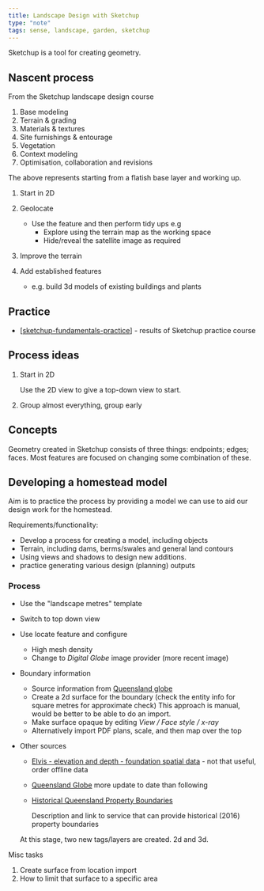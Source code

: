 ```yaml
---
title: Landscape Design with Sketchup
type: "note"
tags: sense, landscape, garden, sketchup
---
```




Sketchup is a tool for creating geometry.

## Nascent process

From the Sketchup landscape design course

1. Base modeling 
2. Terrain & grading 
3. Materials & textures 
4. Site furnishings & entourage 
5. Vegetation 
6. Context modeling
7. Optimisation, collaboration and revisions

The above represents starting from a flatish base layer and working up.

1. Start in 2D
2. Geolocate 
    - Use the feature and then perform tidy ups e.g 
      - Explore using the terrain map as the working space 
      - Hide/reveal the satellite image as required
3. Improve the terrain 
4. Add established features 

    - e.g. build 3d models of existing buildings and plants

## Practice

- [[sketchup-fundamentals-practice]] - results of Sketchup practice course

## Process ideas

1. Start in 2D

    Use the 2D view to give a top-down view to start.

2. Group almost everything, group early

## Concepts

Geometry created in Sketchup consists of three things: endpoints; edges; faces. Most features are focused on changing some combination of these.

## Developing a homestead model

Aim is to practice the process by providing a model we can use to aid our design work for the homestead.

Requirements/functionality:

- Develop a process for creating a model, including objects
- Terrain, including dams, berms/swales and general land contours 
- Using views and shadows to design new additions.
- practice generating various design (planning) outputs

### Process

- Use the "landscape metres" template
- Switch to top down view
- Use locate feature and configure 
  - High mesh density 
  - Change to _Digital Globe_ image provider (more recent image)
- Boundary information 
  - Source information from [Queensland globe](https://qldglobe.information.qld.gov.au/)
  - Create a 2d surface for the boundary (check the entity info for square metres for approximate check)
    This approach is manual, would be better to be able to do an import.
  - Make surface opaque by editing _View / Face style / x-ray_ 
  - Alternatively import PDF plans, scale, and then map over the top
- Other sources
    - [Elvis - elevation and depth - foundation spatial data](https://elevation.fsdf.org.au/) - not that useful, order offline data 
    - [Queensland Globe](https://qldglobe.information.qld.gov.au/) more update to date than following
    - [Historical Queensland Property Boundaries](https://eatlas.org.au/content/qld-dnrm-property-boundaries)

        Description and link to service that can provide historical (2016) property boundaries

  At this stage, two new tags/layers are created. 2d and 3d.


Misc tasks

1. Create surface from location import
2. How to limit that surface to a specific area



[//begin]: # "Autogenerated link references for markdown compatibility"
[sketchup-fundamentals-practice]: sketchup-fundamentals-practice "Sketchup Fundamentals and Practice"
[//end]: # "Autogenerated link references"